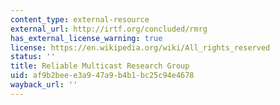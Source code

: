 ```yaml
---
content_type: external-resource
external_url: http://irtf.org/concluded/rmrg
has_external_license_warning: true
license: https://en.wikipedia.org/wiki/All_rights_reserved
status: ''
title: Reliable Multicast Research Group
uid: af9b2bee-e3a9-47a9-b4b1-bc25c94e4678
wayback_url: ''
---
```

